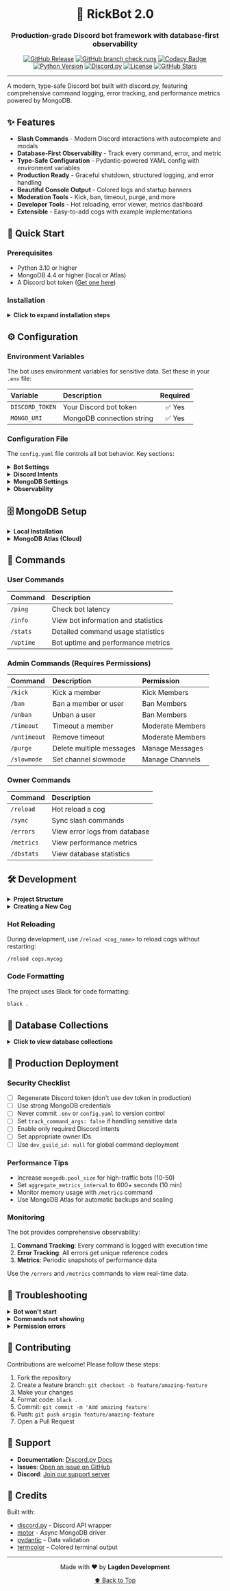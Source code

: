 <div align="center">

# 🤖 RickBot 2.0

### Production-grade Discord bot framework with database-first observability

[![GitHub Release](https://img.shields.io/github/v/release/Lagden-Development/rickbot)](https://github.com/Lagden-Development/rickbot/releases)
[![GitHub branch check runs](https://img.shields.io/github/check-runs/Lagden-Development/rickbot/main)](https://github.com/Lagden-Development/rickbot/actions)
[![Codacy Badge](https://app.codacy.com/project/badge/Grade/d20be7f7ddcf429bb59329b97cee6903)](https://app.codacy.com/gh/Lagden-Development/rickbot/dashboard)
[![Python Version](https://img.shields.io/badge/python-3.10+-blue.svg)](https://www.python.org/downloads/)
[![Discord.py](https://img.shields.io/badge/discord.py-2.0+-blue.svg)](https://github.com/Rapptz/discord.py)
[![License](https://img.shields.io/github/license/Lagden-Development/rickbot)](https://unlicense.org/)
[![GitHub Stars](https://img.shields.io/github/stars/Lagden-Development/rickbot?style=social)](https://github.com/Lagden-Development/rickbot/stargazers)

</div>

---

A modern, type-safe Discord bot built with discord.py, featuring comprehensive command logging, error tracking, and performance metrics powered by MongoDB.

## ✨ Features

- **Slash Commands** - Modern Discord interactions with autocomplete and modals
- **Database-First Observability** - Track every command, error, and metric
- **Type-Safe Configuration** - Pydantic-powered YAML config with environment variables
- **Production Ready** - Graceful shutdown, structured logging, and error handling
- **Beautiful Console Output** - Colored logs and startup banners
- **Moderation Tools** - Kick, ban, timeout, purge, and more
- **Developer Tools** - Hot reloading, error viewer, metrics dashboard
- **Extensible** - Easy-to-add cogs with example implementations

## 🚀 Quick Start

### Prerequisites

- Python 3.10 or higher
- MongoDB 4.4 or higher (local or Atlas)
- A Discord bot token ([Get one here](https://discord.com/developers/applications))

### Installation

<details>
<summary><b>Click to expand installation steps</b></summary>

#### 1. **Clone the repository**

```bash
git clone https://github.com/Lagden-Development/rickbot.git
cd rickbot
```

#### 2. **Create a virtual environment**

```bash
python -m venv .venv
source .venv/bin/activate  # On Windows: .venv\Scripts\activate
```

#### 3. **Install dependencies**

```bash
pip install -r requirements.txt
```

#### 4. **Set up environment variables**

Create a `.env` file in the project root:

```env
DISCORD_TOKEN=your_bot_token_here
MONGO_URI=mongodb://localhost:27017
```

> **⚠️ SECURITY WARNING:** Never commit your `.env` file to version control! It contains sensitive credentials.

#### 5. **Configure the bot**

Copy the example configuration:

```bash
cp config.yaml.example config.yaml
```

Edit `config.yaml` and set:
- `application_id`: Your bot's application ID (from Discord Developer Portal)
- `dev_guild_id`: (Optional) Your test server ID for instant command syncing
- `owner_ids`: List of user IDs who can use owner-only commands

#### 6. **Run the bot**

```bash
python app.py
```

</details>

## ⚙️ Configuration

### Environment Variables

The bot uses environment variables for sensitive data. Set these in your `.env` file:

| Variable | Description | Required |
|:---------|:------------|:--------:|
| `DISCORD_TOKEN` | Your Discord bot token | ✅ Yes |
| `MONGO_URI` | MongoDB connection string | ✅ Yes |

### Configuration File

The `config.yaml` file controls all bot behavior. Key sections:

<details>
<summary><b>Bot Settings</b></summary>

```yaml
bot:
  token: ${DISCORD_TOKEN}              # Bot token (from .env)
  application_id: 123456789012345678   # Your app ID
  dev_guild_id: null                   # Test server (optional)
  owner_ids: []                        # Owner user IDs
  status_text: "Ready for commands"    # Bot status
  status_type: "playing"               # playing, watching, listening, competing
  sync_commands_on_ready: true         # Auto-sync commands
```

</details>

<details>
<summary><b>Discord Intents</b></summary>

```yaml
intents:
  guilds: true              # ✅ Required
  guild_messages: true      # ✅ Required for message commands
  message_content: false    # ⚠️ Privileged (not needed for slash-only bots)
  members: false            # ⚠️ Privileged
  presences: false          # ⚠️ Privileged
```

> **Note:** Privileged intents must be enabled in the [Discord Developer Portal](https://discord.com/developers/applications).

</details>

<details>
<summary><b>MongoDB Settings</b></summary>

```yaml
mongodb:
  uri: ${MONGO_URI}              # Connection string
  database: "rickbot"            # Database name
  pool_size: 10                  # Connection pool size
  timeout_ms: 5000               # Connection timeout
  retry_writes: true             # Enable retry writes
```

</details>

<details>
<summary><b>Observability</b></summary>

```yaml
observability:
  track_command_execution: true   # Log all commands
  track_command_timing: true      # Record execution time
  track_command_args: true        # ⚠️ Log arguments (may contain PII)
  track_errors: true              # Log errors to database
  store_error_traceback: true     # Store full stack traces
  aggregate_metrics_interval: 300 # Metric snapshots every 5 minutes
```

</details>

## 🗄️ MongoDB Setup

<details>
<summary><b>Local Installation</b></summary>

**macOS (Homebrew):**
```bash
brew tap mongodb/brew
brew install mongodb-community
brew services start mongodb-community
```

**Ubuntu/Debian:**
```bash
wget -qO - https://www.mongodb.org/static/pgp/server-6.0.asc | sudo apt-key add -
echo "deb [ arch=amd64,arm64 ] https://repo.mongodb.org/apt/ubuntu focal/mongodb-org/6.0 multiverse" | sudo tee /etc/apt/sources.list.d/mongodb-org-6.0.list
sudo apt update
sudo apt install -y mongodb-org
sudo systemctl start mongod
```

**Windows:**
Download from [mongodb.com](https://www.mongodb.com/try/download/community)

</details>

<details>
<summary><b>MongoDB Atlas (Cloud)</b></summary>

1. Create a free cluster at [mongodb.com/atlas](https://www.mongodb.com/cloud/atlas)
2. Get your connection string
3. Set in `.env`: `MONGO_URI=mongodb+srv://username:password@cluster.mongodb.net/`

</details>

## 📝 Commands

### User Commands

| Command | Description |
|:--------|:------------|
| `/ping` | Check bot latency |
| `/info` | View bot information and statistics |
| `/stats` | Detailed command usage statistics |
| `/uptime` | Bot uptime and performance metrics |

### Admin Commands (Requires Permissions)

| Command | Description | Permission |
|:--------|:------------|:-----------|
| `/kick` | Kick a member | Kick Members |
| `/ban` | Ban a member or user | Ban Members |
| `/unban` | Unban a user | Ban Members |
| `/timeout` | Timeout a member | Moderate Members |
| `/untimeout` | Remove timeout | Moderate Members |
| `/purge` | Delete multiple messages | Manage Messages |
| `/slowmode` | Set channel slowmode | Manage Channels |

### Owner Commands

| Command | Description |
|:--------|:------------|
| `/reload` | Hot reload a cog |
| `/sync` | Sync slash commands |
| `/errors` | View error logs from database |
| `/metrics` | View performance metrics |
| `/dbstats` | View database statistics |

## 🛠️ Development

<details>
<summary><b>Project Structure</b></summary>

```
rickbot/
├── app.py                 # Application entry point
├── config.yaml            # Configuration file
├── .env                   # Environment variables (create this!)
├── core/                  # Core bot functionality
│   ├── bot.py            # Main bot class
│   ├── config.py         # Configuration system
│   ├── database.py       # MongoDB integration
│   ├── models.py         # Pydantic models
│   └── observability.py  # Command/error tracking
├── cogs/                  # Command modules
│   ├── admin.py          # Moderation commands
│   ├── botinfo.py        # Bot information commands
│   ├── devtools.py       # Developer utilities
│   └── examples/         # Example implementations
├── helpers/               # Utility functions
│   ├── logger.py         # Colored logging
│   ├── checks.py         # Permission checks
│   ├── colors.py         # Embed colors
│   └── ui.py             # UI components
└── requirements.txt       # Python dependencies
```

</details>

<details>
<summary><b>Creating a New Cog</b></summary>

1. Create a new file in `cogs/` (e.g., `mycog.py`)
2. Use this template:

```python
"""
Your cog description here.
"""

import discord
from discord import app_commands
from discord.ext import commands
from typing import TYPE_CHECKING

if TYPE_CHECKING:
    from core.bot import RickBot


class MyCog(commands.Cog):
    """Cog description"""

    def __init__(self, bot: "RickBot"):
        self.bot = bot

    @app_commands.command(name="mycommand", description="Command description")
    async def my_command(self, interaction: discord.Interaction):
        """Your command implementation"""
        await interaction.response.send_message("Hello!")


async def setup(bot: "RickBot"):
    """Load the cog"""
    await bot.add_cog(MyCog(bot))
```

3. The bot will automatically load it on startup

</details>

### Hot Reloading

During development, use `/reload <cog_name>` to reload cogs without restarting:

```
/reload cogs.mycog
```

### Code Formatting

The project uses Black for code formatting:

```bash
black .
```

## 💾 Database Collections

<details>
<summary><b>Click to view database collections</b></summary>

The bot uses these MongoDB collections:

| Collection | Purpose |
|:-----------|:--------|
| `command_logs` | Every command execution with timing and args |
| `error_logs` | Detailed error information with tracebacks |
| `metrics` | Periodic snapshots of bot performance |
| `guild_settings` | Per-guild configuration (extensible) |

### Viewing Data

Use MongoDB Compass or the mongo shell:

```bash
mongosh
use rickbot
db.command_logs.find().limit(5).pretty()
db.error_logs.find({resolved: false}).pretty()
```

</details>

## 🚢 Production Deployment

### Security Checklist

- [ ] Regenerate Discord token (don't use dev token in production)
- [ ] Use strong MongoDB credentials
- [ ] Never commit `.env` or `config.yaml` to version control
- [ ] Set `track_command_args: false` if handling sensitive data
- [ ] Enable only required Discord intents
- [ ] Set appropriate owner IDs
- [ ] Use `dev_guild_id: null` for global command deployment

### Performance Tips

- Increase `mongodb.pool_size` for high-traffic bots (10-50)
- Set `aggregate_metrics_interval` to 600+ seconds (10 min)
- Monitor memory usage with `/metrics` command
- Use MongoDB Atlas for automatic backups and scaling

### Monitoring

The bot provides comprehensive observability:

1. **Command Tracking**: Every command is logged with execution time
2. **Error Tracking**: All errors get unique reference codes
3. **Metrics**: Periodic snapshots of performance data

Use the `/errors` and `/metrics` commands to view real-time data.

## 🔧 Troubleshooting

<details>
<summary><b>Bot won't start</b></summary>

- **Check MongoDB**: Ensure MongoDB is running
- **Verify credentials**: Check your `.env` file
- **Check config.yaml**: Ensure application_id is correct
- **Check logs**: Look for error messages in the console

</details>

<details>
<summary><b>Commands not showing</b></summary>

- **Check intents**: Ensure required intents are enabled
- **Sync commands**: Use `/sync` or restart the bot
- **Check dev_guild_id**: Set to your test server for instant updates
- **Wait**: Global commands can take up to 1 hour to sync

</details>

<details>
<summary><b>Permission errors</b></summary>

- **Bot role position**: Ensure bot's role is above target roles
- **Bot permissions**: Grant required permissions in server settings
- **Command permissions**: Check Discord's command permissions settings

</details>

## 🤝 Contributing

Contributions are welcome! Please follow these steps:

1. Fork the repository
2. Create a feature branch: `git checkout -b feature/amazing-feature`
3. Make your changes
4. Format code: `black .`
5. Commit: `git commit -m 'Add amazing feature'`
6. Push: `git push origin feature/amazing-feature`
7. Open a Pull Request

## 💬 Support

- **Documentation**: [Discord.py Docs](https://discordpy.readthedocs.io/)
- **Issues**: [Open an issue on GitHub](https://github.com/Lagden-Development/rickbot/issues)
- **Discord**: [Join our support server](https://discord.gg/zXumZ5jsBF)

## 🙏 Credits

Built with:
- [discord.py](https://github.com/Rapptz/discord.py) - Discord API wrapper
- [motor](https://github.com/mongodb/motor) - Async MongoDB driver
- [pydantic](https://github.com/pydantic/pydantic) - Data validation
- [termcolor](https://github.com/termcolor/termcolor) - Colored terminal output

---

<div align="center">

Made with ❤️ by **Lagden Development**

[⬆ Back to Top](#-rickbot-20)

</div>
